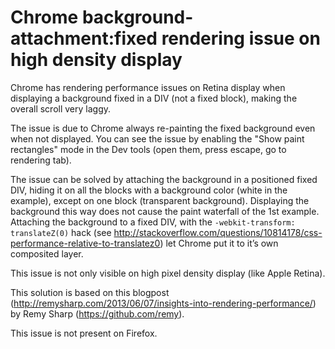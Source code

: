 Chrome background-attachment:fixed rendering issue on high density display
=========

Chrome has rendering performance issues on Retina display when displaying a background fixed in a DIV (not a fixed block), making the overall scroll very laggy.

The issue is due to Chrome always re-painting the fixed background even when not displayed. You can see the issue by enabling the "Show paint rectangles" mode in the Dev tools (open them, press escape, go to rendering tab).

The issue can be solved by attaching the background in a positioned fixed DIV, hiding it on all the blocks with a background color (white in the example), except on one block (transparent background).
Displaying the background this way does not cause the paint waterfall of the 1st example. Attaching the background to a fixed DIV, with the `-webkit-transform: translateZ(0)` hack (see http://stackoverflow.com/questions/10814178/css-performance-relative-to-translatez0) let Chrome put it to it’s own composited layer.

This issue is not only visible on high pixel density display (like Apple Retina).

This solution is based on this blogpost (http://remysharp.com/2013/06/07/insights-into-rendering-performance/) by Remy Sharp (https://github.com/remy).

This issue is not present on Firefox.
